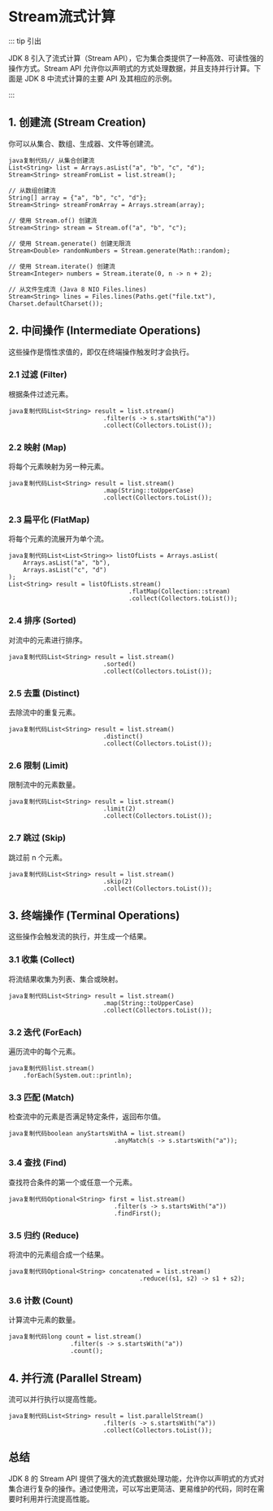 # Stream流式计算

::: tip 引出

JDK 8 引入了流式计算（Stream API），它为集合类提供了一种高效、可读性强的操作方式。Stream API 允许你以声明式的方式处理数据，并且支持并行计算。下面是
JDK 8 中流式计算的主要 API 及其相应的示例。

:::

## 1. **创建流 (Stream Creation)**

你可以从集合、数组、生成器、文件等创建流。

```
java复制代码// 从集合创建流
List<String> list = Arrays.asList("a", "b", "c", "d");
Stream<String> streamFromList = list.stream();

// 从数组创建流
String[] array = {"a", "b", "c", "d"};
Stream<String> streamFromArray = Arrays.stream(array);

// 使用 Stream.of() 创建流
Stream<String> stream = Stream.of("a", "b", "c");

// 使用 Stream.generate() 创建无限流
Stream<Double> randomNumbers = Stream.generate(Math::random);

// 使用 Stream.iterate() 创建流
Stream<Integer> numbers = Stream.iterate(0, n -> n + 2);

// 从文件生成流 (Java 8 NIO Files.lines)
Stream<String> lines = Files.lines(Paths.get("file.txt"), Charset.defaultCharset());
```

## 2. **中间操作 (Intermediate Operations)**

这些操作是惰性求值的，即仅在终端操作触发时才会执行。

### 2.1 **过滤 (Filter)**

根据条件过滤元素。

```
java复制代码List<String> result = list.stream()
                          .filter(s -> s.startsWith("a"))
                          .collect(Collectors.toList());
```

### 2.2 **映射 (Map)**

将每个元素映射为另一种元素。

```
java复制代码List<String> result = list.stream()
                          .map(String::toUpperCase)
                          .collect(Collectors.toList());
```

### 2.3 **扁平化 (FlatMap)**

将每个元素的流展开为单个流。

```
java复制代码List<List<String>> listOfLists = Arrays.asList(
    Arrays.asList("a", "b"),
    Arrays.asList("c", "d")
);
List<String> result = listOfLists.stream()
                                 .flatMap(Collection::stream)
                                 .collect(Collectors.toList());
```

### 2.4 **排序 (Sorted)**

对流中的元素进行排序。

```
java复制代码List<String> result = list.stream()
                          .sorted()
                          .collect(Collectors.toList());
```

### 2.5 **去重 (Distinct)**

去除流中的重复元素。

```
java复制代码List<String> result = list.stream()
                          .distinct()
                          .collect(Collectors.toList());
```

### 2.6 **限制 (Limit)**

限制流中的元素数量。

```
java复制代码List<String> result = list.stream()
                          .limit(2)
                          .collect(Collectors.toList());
```

### 2.7 **跳过 (Skip)**

跳过前 n 个元素。

```
java复制代码List<String> result = list.stream()
                          .skip(2)
                          .collect(Collectors.toList());
```

## 3. **终端操作 (Terminal Operations)**

这些操作会触发流的执行，并生成一个结果。

### 3.1 **收集 (Collect)**

将流结果收集为列表、集合或映射。

```
java复制代码List<String> result = list.stream()
                          .map(String::toUpperCase)
                          .collect(Collectors.toList());
```

### 3.2 **迭代 (ForEach)**

遍历流中的每个元素。

```
java复制代码list.stream()
    .forEach(System.out::println);
```

### 3.3 **匹配 (Match)**

检查流中的元素是否满足特定条件，返回布尔值。

```
java复制代码boolean anyStartsWithA = list.stream()
                             .anyMatch(s -> s.startsWith("a"));
```

### 3.4 **查找 (Find)**

查找符合条件的第一个或任意一个元素。

```
java复制代码Optional<String> first = list.stream()
                             .filter(s -> s.startsWith("a"))
                             .findFirst();
```

### 3.5 **归约 (Reduce)**

将流中的元素组合成一个结果。

```
java复制代码Optional<String> concatenated = list.stream()
                                    .reduce((s1, s2) -> s1 + s2);
```

### 3.6 **计数 (Count)**

计算流中元素的数量。

```
java复制代码long count = list.stream()
                 .filter(s -> s.startsWith("a"))
                 .count();
```

## 4. **并行流 (Parallel Stream)**

流可以并行执行以提高性能。

```
java复制代码List<String> result = list.parallelStream()
                          .filter(s -> s.startsWith("a"))
                          .collect(Collectors.toList());
```

## 总结

JDK 8 的 Stream API 提供了强大的流式数据处理功能，允许你以声明式的方式对集合进行复杂的操作。通过使用流，可以写出更简洁、更易维护的代码，同时在需要时利用并行流提高性能。